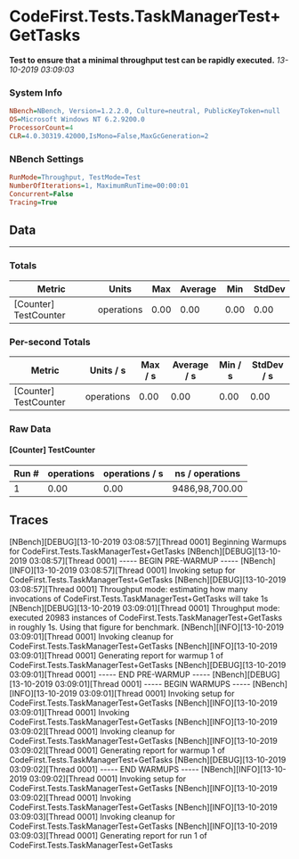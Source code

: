 ﻿# CodeFirst.Tests.TaskManagerTest+GetTasks
__Test to ensure that a minimal throughput test can be rapidly executed.__
_13-10-2019 03:09:03_
### System Info
```ini
NBench=NBench, Version=1.2.2.0, Culture=neutral, PublicKeyToken=null
OS=Microsoft Windows NT 6.2.9200.0
ProcessorCount=4
CLR=4.0.30319.42000,IsMono=False,MaxGcGeneration=2
```

### NBench Settings
```ini
RunMode=Throughput, TestMode=Test
NumberOfIterations=1, MaximumRunTime=00:00:01
Concurrent=False
Tracing=True
```

## Data
-------------------

### Totals
|          Metric |           Units |             Max |         Average |             Min |          StdDev |
|---------------- |---------------- |---------------- |---------------- |---------------- |---------------- |
|[Counter] TestCounter |      operations |            0.00 |            0.00 |            0.00 |            0.00 |

### Per-second Totals
|          Metric |       Units / s |         Max / s |     Average / s |         Min / s |      StdDev / s |
|---------------- |---------------- |---------------- |---------------- |---------------- |---------------- |
|[Counter] TestCounter |      operations |            0.00 |            0.00 |            0.00 |            0.00 |

### Raw Data
#### [Counter] TestCounter
|           Run # |      operations |  operations / s | ns / operations |
|---------------- |---------------- |---------------- |---------------- |
|               1 |            0.00 |            0.00 |  9486,98,700.00 |


## Traces
[NBench][DEBUG][13-10-2019 03:08:57][Thread 0001] Beginning Warmups for CodeFirst.Tests.TaskManagerTest+GetTasks
[NBench][DEBUG][13-10-2019 03:08:57][Thread 0001] ----- BEGIN PRE-WARMUP -----
[NBench][INFO][13-10-2019 03:08:57][Thread 0001] Invoking setup for CodeFirst.Tests.TaskManagerTest+GetTasks
[NBench][DEBUG][13-10-2019 03:08:57][Thread 0001] Throughput mode: estimating how many invocations of CodeFirst.Tests.TaskManagerTest+GetTasks will take 1s
[NBench][DEBUG][13-10-2019 03:09:01][Thread 0001] Throughput mode: executed 20983 instances of CodeFirst.Tests.TaskManagerTest+GetTasks in roughly 1s. Using that figure for benchmark.
[NBench][INFO][13-10-2019 03:09:01][Thread 0001] Invoking cleanup for CodeFirst.Tests.TaskManagerTest+GetTasks
[NBench][INFO][13-10-2019 03:09:01][Thread 0001] Generating report for warmup 1 of CodeFirst.Tests.TaskManagerTest+GetTasks
[NBench][DEBUG][13-10-2019 03:09:01][Thread 0001] ----- END PRE-WARMUP -----
[NBench][DEBUG][13-10-2019 03:09:01][Thread 0001] ----- BEGIN WARMUPS -----
[NBench][INFO][13-10-2019 03:09:01][Thread 0001] Invoking setup for CodeFirst.Tests.TaskManagerTest+GetTasks
[NBench][INFO][13-10-2019 03:09:01][Thread 0001] Invoking CodeFirst.Tests.TaskManagerTest+GetTasks
[NBench][INFO][13-10-2019 03:09:02][Thread 0001] Invoking cleanup for CodeFirst.Tests.TaskManagerTest+GetTasks
[NBench][INFO][13-10-2019 03:09:02][Thread 0001] Generating report for warmup 1 of CodeFirst.Tests.TaskManagerTest+GetTasks
[NBench][DEBUG][13-10-2019 03:09:02][Thread 0001] ----- END WARMUPS -----
[NBench][INFO][13-10-2019 03:09:02][Thread 0001] Invoking setup for CodeFirst.Tests.TaskManagerTest+GetTasks
[NBench][INFO][13-10-2019 03:09:02][Thread 0001] Invoking CodeFirst.Tests.TaskManagerTest+GetTasks
[NBench][INFO][13-10-2019 03:09:03][Thread 0001] Invoking cleanup for CodeFirst.Tests.TaskManagerTest+GetTasks
[NBench][INFO][13-10-2019 03:09:03][Thread 0001] Generating report for run 1 of CodeFirst.Tests.TaskManagerTest+GetTasks


